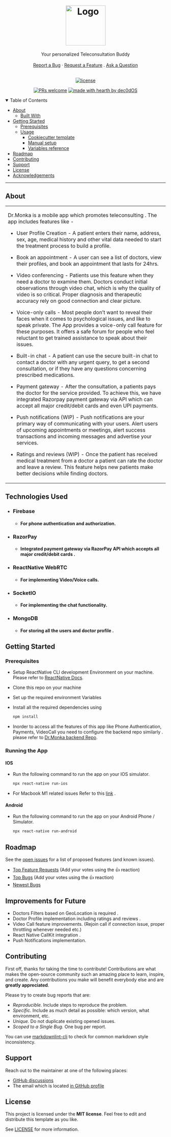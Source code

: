 <h1 align="center">
  <a href="https://github.com/dec0dOS/amazing-github-template">
    <img src="{{cookiecutter.repo_slug}}/docs/images/logo.svg" alt="Logo" width="125" height="125">
  </a>
</h1>

<div align="center">
  Your personalized Teleconsultation Buddy 
  <br />
  <br />
  <a href="https://github.com/dec0dOS/amazing-github-template/issues/new?assignees=&labels=bug&template=01_BUG_REPORT.md&title=bug%3A+">Report a Bug</a>
  ·
  <a href="https://github.com/dec0dOS/amazing-github-template/issues/new?assignees=&labels=enhancement&template=02_FEATURE_REQUEST.md&title=feat%3A+">Request a Feature</a>
  .
  <a href="https://github.com/dec0dOS/amazing-github-template/discussions">Ask a Question</a>
</div>

<div align="center">
<br />

[![license](https://img.shields.io/github/license/dec0dOS/amazing-github-template.svg?style=flat-square)](LICENSE)

[![PRs welcome](https://img.shields.io/badge/PRs-welcome-ff69b4.svg?style=flat-square)](https://github.com/dec0dOS/amazing-github-template/issues?q=is%3Aissue+is%3Aopen+label%3A%22help+wanted%22)
[![made with hearth by dec0dOS](https://img.shields.io/badge/made%20with%20%E2%99%A5%20by-dec0dOS-ff1414.svg?style=flat-square)](https://github.com/dec0dOS)

</div>

<details open="open">
<summary>Table of Contents</summary>

- [About](#about)
  - [Built With](#built-with)
- [Getting Started](#getting-started)
  - [Prerequisites](#prerequisites)
  - [Usage](#usage)
    - [Cookiecutter template](#cookiecutter-template)
    - [Manual setup](#manual-setup)
    - [Variables reference](#variables-reference)
- [Roadmap](#roadmap)
- [Contributing](#contributing)
- [Support](#support)
- [License](#license)
- [Acknowledgements](#acknowledgements)

</details>

---

## About

<table>
<tr>
<td>

Dr.Monka is a mobile app which promotes teleconsulting . The app includes features like -

- User Profile Creation -
  A patient enters their name, address, sex, age, medical history and other vital data needed to start the treatment process to build a profile.

- Book an appointment -
  A user can see a list of doctors, view their profiles, and book an appointment that lasts for 24hrs.

- Video conferencing -
  Patients use this feature when they need a doctor to examine them. Doctors conduct initial observations through video chat, which is why the quality of video is so critical. Proper diagnosis and therapeutic accuracy rely on good connection and clear picture.

- Voice-only calls -
  Most people don’t want to reveal their faces when it comes to psychological issues, and like to speak private. The App provides a voice-only call feature for these purposes. It offers a safe forum for people who feel reluctant to get trained assistance to speak about their issues.

- Built-in chat -
  A patient can use the secure built-in chat to contact a doctor with any urgent query, to get a second consultation, or if they have any questions concerning prescribed medications.

- Payment gateway -
  After the consultation, a patients pays the doctor for the service provided. To achieve this, we have integrated Razorpay payment gateway via API which can accept all major credit/debit cards and even UPI payments.

- Push notifications (WIP) -
  Push notifications are your primary way of communicating with your users. Alert users of upcoming appointments or meetings, alert success transactions and incoming messages and advertise your services.

- Ratings and reviews (WIP) -
  Once the patient has received medical treatment from a doctor a patient can rate the doctor and leave a review. This feature helps new patients make better decisions while finding doctors.

</td>
</tr>
</table>

## Technologies Used

- ### Firebase

  - #### For phone authentication and authorization.

- ### RazorPay

  - #### Integrated payment gateway via RazorPay API which accepts all major credit/debit cards .

- ### ReactNative WebRTC

  - #### For implementing Video/Voice calls.

- ### SocketIO

  - #### For implementing the chat functionality.

- ### MongoDB
  - #### For storing all the users and doctor profile .

## Getting Started

### Prerequisites

- Setup ReactNative CLI development Environment on your machine. Please refer to [ReactNative Docs](https://reactnative.dev/docs/environment-setup).

- Clone this repo on your machine

- Set up the required environment Variables

- Install all the required dependencies using

  ```sh
  npm install
  ```

- Inorder to access all the features of this app like Phone Authentication, Payments, VideoCall you need to configure the backend repo similarly . please refer to [Dr.Monka backend Repo](https://github.com/DevMonkas/MedApp-Backend).

### Running the App

#### IOS

- Run the following command to run the app on your IOS simulator.

  ```sh
  npx react-native run-ios
  ```

- For Macbook M1 related issues Refer to this [link](https://github.com/aiba/react-native-m1) .

#### Android

- Run the following command to run the app on your Android Phone / Simulator.
  ```sh
  npx react-native run-android
  ```

## Roadmap

See the [open issues](https://github.com/dec0dOS/amazing-github-template/issues) for a list of proposed features (and known issues).

- [Top Feature Requests](https://github.com/dec0dOS/amazing-github-template/issues?q=label%3Aenhancement+is%3Aopen+sort%3Areactions-%2B1-desc) (Add your votes using the 👍 reaction)
- [Top Bugs](https://github.com/dec0dOS/amazing-github-template/issues?q=is%3Aissue+is%3Aopen+label%3Abug+sort%3Areactions-%2B1-desc) (Add your votes using the 👍 reaction)
- [Newest Bugs](https://github.com/dec0dOS/amazing-github-template/issues?q=is%3Aopen+is%3Aissue+label%3Abug)

## Improvements for Future

- Doctors Filters based on GeoLocation is required .
- Doctor Profile implementation including ratings and reviews .
- Video Call feature improvements. (Rejoin call if connection issue, proper throttling whenever needed etc.)
- React Native CallKit integration .
- Push Notifications implementation.

## Contributing

First off, thanks for taking the time to contribute! Contributions are what makes the open-source community such an amazing place to learn, inspire, and create. Any contributions you make will benefit everybody else and are **greatly appreciated**.

Please try to create bug reports that are:

- _Reproducible._ Include steps to reproduce the problem.
- _Specific._ Include as much detail as possible: which version, what environment, etc.
- _Unique._ Do not duplicate existing opened issues.
- _Scoped to a Single Bug._ One bug per report.

You can use [markdownlint-cli](https://github.com/igorshubovych/markdownlint-cli) to check for common markdown style inconsistency.

## Support

Reach out to the maintainer at one of the following places:

- [GitHub discussions](https://github.com/dec0dOS/amazing-github-template/discussions)
- The email which is located [in GitHub profile](https://github.com/dec0dOS)

## License

This project is licensed under the **MIT license**. Feel free to edit and distribute this template as you like.

See [LICENSE](LICENSE) for more information.

